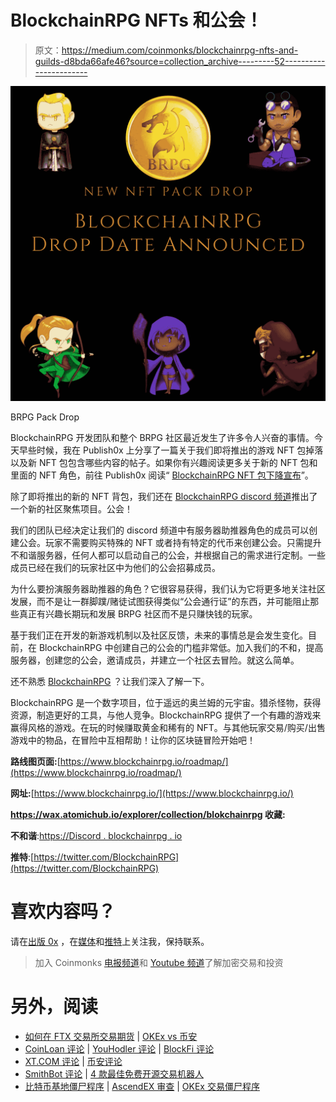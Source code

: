 # BlockchainRPG NFTs 和公会！

> 原文：<https://medium.com/coinmonks/blockchainrpg-nfts-and-guilds-d8bda66afe46?source=collection_archive---------52----------------------->

![](img/5a63bb0096998538caf6352fb1d41800.png)

BRPG Pack Drop

BlockchainRPG 开发团队和整个 BRPG 社区最近发生了许多令人兴奋的事情。今天早些时候，我在 Publish0x 上分享了一篇关于我们即将推出的游戏 NFT 包掉落以及新 NFT 包包含哪些内容的帖子。如果你有兴趣阅读更多关于新的 NFT 包和里面的 NFT 角色，前往 Publish0x 阅读“ [BlockchainRPG NFT 包下降宣布](https://www.publish0x.com/blockchainrpg/blockchainrpg-nft-pack-drop-announced-xjokvnl)”。

除了即将推出的新的 NFT 背包，我们还在 [BlockchainRPG discord 频道](https://discord.blockchainrpg.io)推出了一个新的社区聚焦项目。公会！

我们的团队已经决定让我们的 discord 频道中有服务器助推器角色的成员可以创建公会。玩家不需要购买特殊的 NFT 或者持有特定的代币来创建公会。只需提升不和谐服务器，任何人都可以启动自己的公会，并根据自己的需求进行定制。一些成员已经在我们的玩家社区中为他们的公会招募成员。

为什么要扮演服务器助推器的角色？它很容易获得，我们认为它将更多地关注社区发展，而不是让一群脚蹼/赌徒试图获得类似“公会通行证”的东西，并可能阻止那些真正有兴趣长期玩和发展 BRPG 社区而不是只赚快钱的玩家。

基于我们正在开发的新游戏机制以及社区反馈，未来的事情总是会发生变化。目前，在 BlockchainRPG 中创建自己的公会的门槛非常低。加入我们的不和，提高服务器，创建您的公会，邀请成员，并建立一个社区去冒险。就这么简单。

还不熟悉 [BlockchainRPG](https://blockchainrpg.io) ？让我们深入了解一下。

BlockchainRPG 是一个数字项目，位于遥远的奥兰姆的元宇宙。猎杀怪物，获得资源，制造更好的工具，与他人竞争。BlockchainRPG 提供了一个有趣的游戏来赢得风格的游戏。在玩的时候赚取黄金和稀有的 NFT。与其他玩家交易/购买/出售游戏中的物品，在冒险中互相帮助！让你的区块链冒险开始吧！

**路线图页面:**[https://www.blockchainrpg.io/roadmap/](https://www.blockchainrpg.io/roadmap/)

**网址:**[https://www.blockchainrpg.io/](https://www.blockchainrpg.io/)

**https://wax.atomichub.io/explorer/collection/blokchainrpg 收藏:**

**不和谐**:[https://Discord . blockchainrpg . io](https://discord.blockchainrpg.io/)

**推特**:[https://twitter.com/BlockchainRPG](https://twitter.com/BlockchainRPG)

# 喜欢内容吗？

请在[出版 0x](https://www.publish0x.com/@DrCharles) ，在[媒体](/@DrCharles)和[推特](https://twitter.com/crypto_leader)上关注我，保持联系。

> 加入 Coinmonks [电报频道](https://t.me/coincodecap)和 [Youtube 频道](https://www.youtube.com/c/coinmonks/videos)了解加密交易和投资

# 另外，阅读

*   [如何在 FTX 交易所交易期货](https://coincodecap.com/ftx-futures-trading) | [OKEx vs 币安](https://coincodecap.com/okex-vs-binance)
*   [CoinLoan 评论](https://coincodecap.com/coinloan-review) | [YouHodler 评论](/coinmonks/youhodler-4-easy-ways-to-make-money-98969b9689f2) | [BlockFi 评论](https://coincodecap.com/blockfi-review)
*   [XT.COM 评论](https://coincodecap.com/profittradingapp-for-binance) | [币安评论](https://coincodecap.com/xt-com-review)
*   [SmithBot 评论](https://coincodecap.com/smithbot-review) | [4 款最佳免费开源交易机器人](https://coincodecap.com/free-open-source-trading-bots)
*   [比特币基地僵尸程序](/coinmonks/coinbase-bots-ac6359e897f3) | [AscendEX 审查](/coinmonks/ascendex-review-53e829cf75fa) | [OKEx 交易僵尸程序](/coinmonks/okex-trading-bots-234920f61e60)